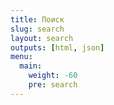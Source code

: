 ```yaml
---
title: Поиск
slug: search
layout: search
outputs: [html, json]
menu:
  main:
    weight: -60
    pre: search
---
```

